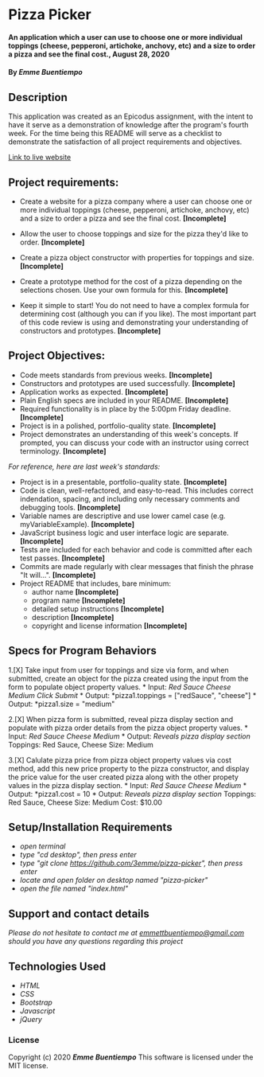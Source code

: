 # __Pizza Picker__

#### __An application which a user can use to choose one or more individual toppings (cheese, pepperoni, artichoke, anchovy, etc) and a size to order a pizza and see the final cost., August 28, 2020__

#### By _**Emme Buentiempo**_

## Description

This application was created as an Epicodus assignment, with the intent to have it serve as a demonstration of knowledge after the program's fourth week. For the time being this README will serve as a checklist to demonstrate the satisfaction of all project requirements and objectives. 

[Link to live website](http://3emme.github.io/pizza-picker/)

## Project requirements:

  * Create a website for a pizza company where a user can choose one or more individual toppings (cheese, pepperoni, artichoke, anchovy, etc) and a size to order a pizza and see the final cost. **[Incomplete]**

  * Allow the user to choose toppings and size for the pizza they'd like to order. **[Incomplete]**
  * Create a pizza object constructor with properties for toppings and size. **[Incomplete]**
  * Create a prototype method for the cost of a pizza depending on the selections chosen. Use your own formula for this. **[Incomplete]**
  * Keep it simple to start! You do not need to have a complex formula for determining cost (although you can if you like). The most important part of this code review is using and demonstrating your understanding of constructors and prototypes. **[Incomplete]**

## Project Objectives:

  * Code meets standards from previous weeks. **[Incomplete]**
  * Constructors and prototypes are used successfully. **[Incomplete]**
  * Application works as expected. **[Incomplete]**
  * Plain English specs are included in your README. **[Incomplete]**
  * Required functionality is in place by the 5:00pm Friday deadline. **[Incomplete]**
  * Project is in a polished, portfolio-quality state. **[Incomplete]**
  * Project demonstrates an understanding of this week's concepts. If prompted, you can discuss your code with an instructor using correct terminology. **[Incomplete]**

  _For reference, here are last week's standards:_

  * Project is in a presentable, portfolio-quality state. **[Incomplete]**
  * Code is clean, well-refactored, and easy-to-read. This includes correct indendation, spacing, and including only necessary comments and debugging tools. **[Incomplete]**
  * Variable names are descriptive and use lower camel case (e.g. myVariableExample). **[Incomplete]**
  * JavaScript business logic and user interface logic are separate. **[Incomplete]**
  * Tests are included for each behavior and code is committed after each test passes. **[Incomplete]**
  * Commits are made regularly with clear messages that finish the phrase "It will…". **[Incomplete]**
  * Project README that includes, bare minimum:
    * author name **[Incomplete]**
    * program name **[Incomplete]**
    * detailed setup instructions **[Incomplete]**
    * description **[Incomplete]**
    * copyright and license information **[Incomplete]**

## Specs for Program Behaviors

  1.[X] Take input from user for toppings and size via form, and when submitted, create an object for the pizza created using the input from the form to populate object property values.
    * Input: *Red Sauce* *Cheese* *Medium* *Click Submit*
    * Output: *pizza1.toppings = ["redSauce", "cheese"]
    * Output: *pizza1.size = "medium"

  2.[X] When pizza form is submitted, reveal pizza display section and populate with pizza order details from the pizza object property values.
    * Input: *Red Sauce* *Cheese* *Medium*
    * Output: 
      *Reveals pizza display section* 
      Toppings: Red Sauce, Cheese 
      Size: Medium 

  3.[X] Calulate pizza price from pizza object property values via cost method, add this new price property to the pizza constructor, and display the price value for the user created pizza along with the other propety values in the pizza display section.
    * Input: *Red Sauce* *Cheese* *Medium*
    * Output: *pizza1.cost = 10
    * Output:
      *Reveals pizza display section* 
      Toppings: Red Sauce, Cheese 
      Size: Medium
      Cost: $10.00

## Setup/Installation Requirements

* _open terminal_
* _type "cd desktop", then press enter_
* _type "git clone https://github.com/3emme/pizza-picker", then press enter_
* _locate and open folder on desktop named "pizza-picker"_
* _open the file named "index.html"_

## Support and contact details

_Please do not hesitate to contact me at emmettbuentiempo@gmail.com should you have any questions regarding this project_

## Technologies Used

* _HTML_
* _CSS_
* _Bootstrap_
* _Javascript_
* _jQuery_

### License

Copyright (c) 2020 **_Emme Buentiempo_**
This software is licensed under the MIT license.